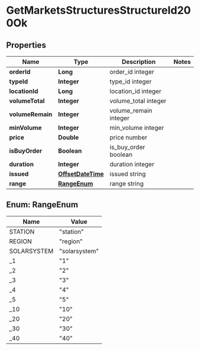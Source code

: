 
# GetMarketsStructuresStructureId200Ok

## Properties
Name | Type | Description | Notes
------------ | ------------- | ------------- | -------------
**orderId** | **Long** | order_id integer | 
**typeId** | **Integer** | type_id integer | 
**locationId** | **Long** | location_id integer | 
**volumeTotal** | **Integer** | volume_total integer | 
**volumeRemain** | **Integer** | volume_remain integer | 
**minVolume** | **Integer** | min_volume integer | 
**price** | **Double** | price number | 
**isBuyOrder** | **Boolean** | is_buy_order boolean | 
**duration** | **Integer** | duration integer | 
**issued** | [**OffsetDateTime**](OffsetDateTime.md) | issued string | 
**range** | [**RangeEnum**](#RangeEnum) | range string | 


<a name="RangeEnum"></a>
## Enum: RangeEnum
Name | Value
---- | -----
STATION | &quot;station&quot;
REGION | &quot;region&quot;
SOLARSYSTEM | &quot;solarsystem&quot;
_1 | &quot;1&quot;
_2 | &quot;2&quot;
_3 | &quot;3&quot;
_4 | &quot;4&quot;
_5 | &quot;5&quot;
_10 | &quot;10&quot;
_20 | &quot;20&quot;
_30 | &quot;30&quot;
_40 | &quot;40&quot;



